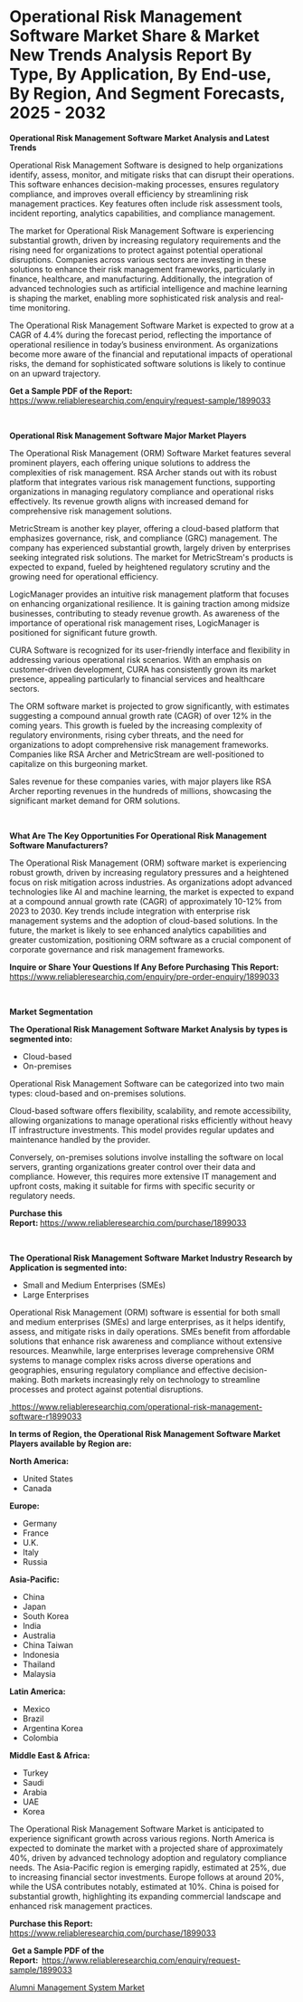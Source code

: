 <p><h1>Operational Risk Management Software Market Share & Market New Trends Analysis Report By Type, By Application, By End-use, By Region, And Segment Forecasts, 2025 - 2032</h1></p><p><strong>Operational Risk Management Software Market Analysis and Latest Trends</strong></p>
<p><p>Operational Risk Management Software is designed to help organizations identify, assess, monitor, and mitigate risks that can disrupt their operations. This software enhances decision-making processes, ensures regulatory compliance, and improves overall efficiency by streamlining risk management practices. Key features often include risk assessment tools, incident reporting, analytics capabilities, and compliance management.</p><p>The market for Operational Risk Management Software is experiencing substantial growth, driven by increasing regulatory requirements and the rising need for organizations to protect against potential operational disruptions. Companies across various sectors are investing in these solutions to enhance their risk management frameworks, particularly in finance, healthcare, and manufacturing. Additionally, the integration of advanced technologies such as artificial intelligence and machine learning is shaping the market, enabling more sophisticated risk analysis and real-time monitoring.</p><p>The Operational Risk Management Software Market is expected to grow at a CAGR of 4.4% during the forecast period, reflecting the importance of operational resilience in today’s business environment. As organizations become more aware of the financial and reputational impacts of operational risks, the demand for sophisticated software solutions is likely to continue on an upward trajectory.</p></p>
<p><strong>Get a Sample PDF of the Report:&nbsp;</strong> <a href="https://www.reliableresearchiq.com/enquiry/request-sample/1899033?utm_campaign=3350&utm_medium=2&utm_source=Github&utm_content=ia&utm_term=09032025&utm_id=operational-risk-management-software">https://www.reliableresearchiq.com/enquiry/request-sample/1899033</a></p>
<p>&nbsp;</p>
<p><strong>Operational Risk Management Software Major Market Players</strong></p>
<p><p>The Operational Risk Management (ORM) Software Market features several prominent players, each offering unique solutions to address the complexities of risk management. RSA Archer stands out with its robust platform that integrates various risk management functions, supporting organizations in managing regulatory compliance and operational risks effectively. Its revenue growth aligns with increased demand for comprehensive risk management solutions.</p><p>MetricStream is another key player, offering a cloud-based platform that emphasizes governance, risk, and compliance (GRC) management. The company has experienced substantial growth, largely driven by enterprises seeking integrated risk solutions. The market for MetricStream's products is expected to expand, fueled by heightened regulatory scrutiny and the growing need for operational efficiency.</p><p>LogicManager provides an intuitive risk management platform that focuses on enhancing organizational resilience. It is gaining traction among midsize businesses, contributing to steady revenue growth. As awareness of the importance of operational risk management rises, LogicManager is positioned for significant future growth.</p><p>CURA Software is recognized for its user-friendly interface and flexibility in addressing various operational risk scenarios. With an emphasis on customer-driven development, CURA has consistently grown its market presence, appealing particularly to financial services and healthcare sectors.</p><p>The ORM software market is projected to grow significantly, with estimates suggesting a compound annual growth rate (CAGR) of over 12% in the coming years. This growth is fueled by the increasing complexity of regulatory environments, rising cyber threats, and the need for organizations to adopt comprehensive risk management frameworks. Companies like RSA Archer and MetricStream are well-positioned to capitalize on this burgeoning market. </p><p>Sales revenue for these companies varies, with major players like RSA Archer reporting revenues in the hundreds of millions, showcasing the significant market demand for ORM solutions.</p></p>
<p>&nbsp;</p>
<p><strong>What Are The Key Opportunities For Operational Risk Management Software Manufacturers?</strong></p>
<p><p>The Operational Risk Management (ORM) software market is experiencing robust growth, driven by increasing regulatory pressures and a heightened focus on risk mitigation across industries. As organizations adopt advanced technologies like AI and machine learning, the market is expected to expand at a compound annual growth rate (CAGR) of approximately 10-12% from 2023 to 2030. Key trends include integration with enterprise risk management systems and the adoption of cloud-based solutions. In the future, the market is likely to see enhanced analytics capabilities and greater customization, positioning ORM software as a crucial component of corporate governance and risk management frameworks.</p></p>
<p><strong>Inquire or Share Your Questions If Any Before Purchasing This Report:</strong> <a href="https://www.reliableresearchiq.com/enquiry/pre-order-enquiry/1899033?utm_campaign=3350&utm_medium=2&utm_source=Github&utm_content=ia&utm_term=09032025&utm_id=operational-risk-management-software">https://www.reliableresearchiq.com/enquiry/pre-order-enquiry/1899033</a></p>
<p>&nbsp;</p>
<p><strong>Market Segmentation</strong></p>
<p><strong>The Operational Risk Management Software Market Analysis by types is segmented into:</strong></p>
<p><ul><li>Cloud-based</li><li>On-premises</li></ul></p>
<p><p>Operational Risk Management Software can be categorized into two main types: cloud-based and on-premises solutions. </p><p>Cloud-based software offers flexibility, scalability, and remote accessibility, allowing organizations to manage operational risks efficiently without heavy IT infrastructure investments. This model provides regular updates and maintenance handled by the provider. </p><p>Conversely, on-premises solutions involve installing the software on local servers, granting organizations greater control over their data and compliance. However, this requires more extensive IT management and upfront costs, making it suitable for firms with specific security or regulatory needs.</p></p>
<p><strong>Purchase this Report:&nbsp;</strong><a href="https://www.reliableresearchiq.com/purchase/1899033?utm_campaign=3350&utm_medium=2&utm_source=Github&utm_content=ia&utm_term=09032025&utm_id=operational-risk-management-software">https://www.reliableresearchiq.com/purchase/1899033</a></p>
<p>&nbsp;</p>
<p><strong>The Operational Risk Management Software Market Industry Research by Application is segmented into:</strong></p>
<p><ul><li>Small and Medium Enterprises (SMEs)</li><li>Large Enterprises</li></ul></p>
<p><p>Operational Risk Management (ORM) software is essential for both small and medium enterprises (SMEs) and large enterprises, as it helps identify, assess, and mitigate risks in daily operations. SMEs benefit from affordable solutions that enhance risk awareness and compliance without extensive resources. Meanwhile, large enterprises leverage comprehensive ORM systems to manage complex risks across diverse operations and geographies, ensuring regulatory compliance and effective decision-making. Both markets increasingly rely on technology to streamline processes and protect against potential disruptions.</p></p>
<p><a href="https://www.reliableresearchiq.com/operational-risk-management-software-r1899033?utm_campaign=3350&utm_medium=2&utm_source=Github&utm_content=ia&utm_term=09032025&utm_id=operational-risk-management-software">&nbsp;https://www.reliableresearchiq.com/operational-risk-management-software-r1899033</a></p>
<p><strong>In terms of Region, the Operational Risk Management Software Market Players available by Region are:</strong></p>
<p>
    <p> <strong> North America: </strong>
        <ul>
            <li>United States</li>
            <li>Canada</li>
        </ul>
        </p> 
    <p> <strong> Europe: </strong>
        <ul>
            <li>Germany</li>
            <li>France</li>
            <li>U.K.</li>
            <li>Italy</li>
            <li>Russia</li>
        </ul>
        </p> 
    <p> <strong> Asia-Pacific: </strong>
        <ul>
            <li>China</li>
            <li>Japan</li>
            <li>South Korea</li>
            <li>India</li>
            <li>Australia</li>
            <li>China Taiwan</li>
            <li>Indonesia</li>
            <li>Thailand</li>
            <li>Malaysia</li>
        </ul>
        </p> 
    <p> <strong> Latin America: </strong>
        <ul>
            <li>Mexico</li>
            <li>Brazil</li>
            <li>Argentina Korea</li>
            <li>Colombia</li>
        </ul>
        </p> 
    <p> <strong> Middle East & Africa: </strong>
        <ul>
            <li>Turkey</li>
            <li>Saudi</li>
            <li>Arabia</li>
            <li>UAE</li>
            <li>Korea</li>
        </ul>
    </p>
    </p>
<p><p>The Operational Risk Management Software Market is anticipated to experience significant growth across various regions. North America is expected to dominate the market with a projected share of approximately 40%, driven by advanced technology adoption and regulatory compliance needs. The Asia-Pacific region is emerging rapidly, estimated at 25%, due to increasing financial sector investments. Europe follows at around 20%, while the USA contributes notably, estimated at 10%. China is poised for substantial growth, highlighting its expanding commercial landscape and enhanced risk management practices.</p></p>
<p><strong>Purchase this Report: </strong><a href="https://www.reliableresearchiq.com/purchase/1899033?utm_campaign=3350&utm_medium=2&utm_source=Github&utm_content=ia&utm_term=09032025&utm_id=operational-risk-management-software">https://www.reliableresearchiq.com/purchase/1899033</a></p>
<p>&nbsp;<strong>Get a Sample PDF of the Report:&nbsp;&nbsp;</strong><a href="https://www.reliableresearchiq.com/enquiry/request-sample/1899033?utm_campaign=3350&utm_medium=2&utm_source=Github&utm_content=ia&utm_term=09032025&utm_id=operational-risk-management-software">https://www.reliableresearchiq.com/enquiry/request-sample/1899033</a></p>
<p><strong></strong></p>
<p><p><a href="https://github.com/chaiszepkadk/Market-Research-Report-List-1/blob/main/alumni-management-system-market.md?utm_campaign=3350&utm_medium=2&utm_source=Github&utm_content=ia&utm_term=09032025&utm_id=operational-risk-management-software">Alumni Management System Market</a></p></p>
